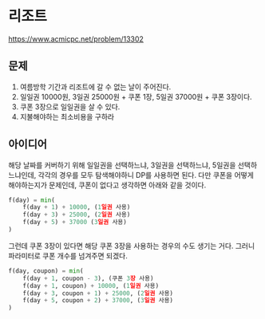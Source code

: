 # 리조트

https://www.acmicpc.net/problem/13302

## 문제

1. 여름방학 기간과 리조트에 갈 수 없는 날이 주어진다.
2. 일일권 10000원, 3일권 25000원 + 쿠폰 1장, 5일권 37000원 + 쿠폰 3장이다.
3. 쿠폰 3장으로 일일권을 살 수 있다.
4. 지불해야하는 최소비용을 구하라

## 아이디어

해당 날짜를 커버하기 위해 일일권을 선택하느냐, 3일권을 선택하느냐, 5일권을 선택하느냐인데, 각각의 경우를 모두 탐색해야하니 DP를 사용하면 된다. 다만 쿠폰을 어떻게 해야하는지가 문제인데, 쿠폰이 없다고 생각하면 아래와 같을 것이다.
```python
f(day) = min(
    f(day + 1) + 10000, (1일권 사용)
    f(day + 3) + 25000, (2일권 사용)
    f(day + 5) + 37000 (3일권 사용)
)
```
그런데 쿠폰 3장이 있다면 해당 쿠폰 3장을 사용하는 경우의 수도 생기는 거다. 그러니 파라미터로 쿠폰 개수를 넘겨주면 되겠다.

```python
f(day, coupon) = min(
    f(day + 1, coupon - 3), (쿠폰 3장 사용)
    f(day + 1, coupon) + 10000, (1일권 사용)
    f(day + 3, coupon + 1) + 25000, (2일권 사용)
    f(day + 5, coupon + 2) + 37000, (3일권 사용)
)
```